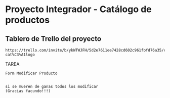 # Proyecto Integrador - Catálogo de productos

## Tablero de Trello del proyecto

    https://trello.com/invite/b/ykWTWJFH/5d2e7611ee7428cd602c961fbfd76a35/cursophpnoche-cat%C3%A1logo
    

TAREA

    Form Modificar Producto
    
    
    si se mueren de ganas todos los modificar
    (Gracias facundo!!!)
 
 
 